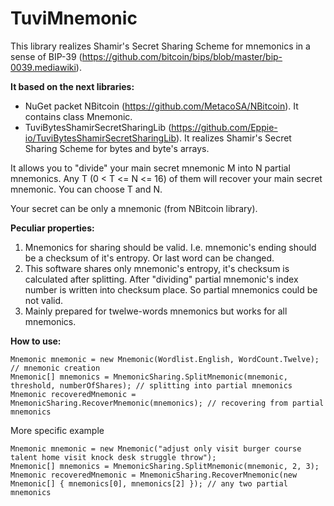# TuviMnemonic

This library realizes Shamir's Secret Sharing Scheme for mnemonics in a sense of BIP-39 (https://github.com/bitcoin/bips/blob/master/bip-0039.mediawiki).

**It based on the next libraries:**
* NuGet packet NBitcoin (https://github.com/MetacoSA/NBitcoin). It contains class Mnemonic.
* TuviBytesShamirSecretSharingLib (https://github.com/Eppie-io/TuviBytesShamirSecretSharingLib). It realizes Shamir's Secret Sharing Scheme for bytes and byte's arrays.

It allows you to "divide" your main secret mnemonic M into N partial mnemonics. Any T (0 < T <= N <= 16) of them will recover your main secret mnemonic. You can choose T and N.

Your secret can be only a mnemonic (from NBitcoin library).

**Peculiar properties:**
1. Mnemonics for sharing should be valid. I.e. mnemonic's ending should be a checksum of it's entropy. Or last word can be changed.
2. This software shares only mnemonic's entropy, it's checksum is calculated after splitting. After "dividing" partial mnemonic's index number is written into checksum place. So partial mnemonics could be not valid.
3. Mainly prepared for twelwe-words mnemonics but works for all mnemonics.

**How to use:**
```
Mnemonic mnemonic = new Mnemonic(Wordlist.English, WordCount.Twelve); // mnemonic creation
Mnemonic[] mnemonics = MnemonicSharing.SplitMnemonic(mnemonic, threshold, numberOfShares); // splitting into partial mnemonics
Mnemonic recoveredMnemonic = MnemonicSharing.RecoverMnemonic(mnemonics); // recovering from partial mnemonics
```
More specific example
```
Mnemonic mnemonic = new Mnemonic("adjust only visit burger course talent home visit knock desk struggle throw");
Mnemonic[] mnemonics = MnemonicSharing.SplitMnemonic(mnemonic, 2, 3);
Mnemonic recoveredMnemonic = MnemonicSharing.RecoverMnemonic(new Mnemonic[] { mnemonics[0], mnemonics[2] }); // any two partial mnemonics
```         
